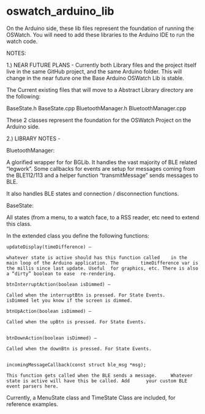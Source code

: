 oswatch_arduino_lib
===================

On the Arduino side, these lib files represent the foundation of running the OSWatch. You will need to add these libraries to the Arduino IDE to run the watch code.


NOTES:

1.) NEAR FUTURE PLANS - Currently both Library files and the project itself live in the same GitHub project, and the same Arduino folder. This will change in the near future one the Base Arduino OSWatch Lib is stable. 

The Current existing files that will move to a Abstract Library directory are the following:

BaseState.h
BaseState.cpp
BluetoothManager.h
BluetoothManager.cpp

These 2 classes represent the foundation for the OSWatch Project on the Arduino side. 

2.) LIBRARY NOTES - 

BluetoothManager:

A glorified wrapper for for BGLib. It handles the vast majority of BLE related “legwork”. Some callbacks for events are setup for messages coming from the BLE112/113 and a helper function “transmitMessage” sends messages to BLE. 

It also handles BLE states and connection / disconnection functions. 

BaseState:

All states (from a menu, to a watch face, to a RSS reader, etc need to extend this class. 

In the extended class you define the following functions:

	updateDisplay(timeDifference) —
 
	whatever state is active should has this function called 	in the main loop of the Arduino application. The 		timeDifference var is the millis since last update. Useful 	for graphics, etc. There is also a “dirty” boolean to ease 	re-rendering. 

	btnInterruptAction(boolean isDimmed) — 

	Called when the interruptBtn is pressed. For State Events.
	isDimmed let you know if the screen is dimmed.

	btnUpAction(boolean isDimmed) — 

	Called when the upBtn is pressed. For State Events.	
	

	btnDownAction(boolean isDimmed) — 

	Called when the downBtn is pressed. For State Events.


	incomingMessageCallback(const struct ble_msg *msg);

	This function gets called when the BLE sends a message. 	Whatever state is active will have this be called. Add 		your custom BLE event parsers here. 


Currently, a MenuState class and TimeState Class are included, for reference examples. 

	
